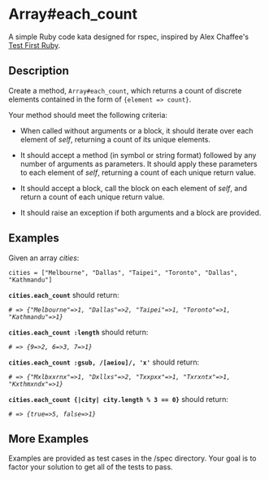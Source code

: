# Array#each_count

A simple Ruby code kata designed for rspec, inspired by Alex Chaffee's [Test First Ruby](https://github.com/alexch/learn_ruby).

## Description

Create a method, `Array#each_count`, which returns a count of discrete elements contained in the form of `{element => count}`.

Your method should meet the following criteria:

* When called without arguments or a block, it should iterate over each element of _self_, returning a count of its unique elements.

* It should accept a method (in symbol or string format) followed by any number of arguments as parameters. It should apply these parameters to each element of _self_, returning a count of each unique return value.

* It should accept a block, call the block on each element of _self_, and return a count of each unique return value.

* It should raise an exception if both arguments and a block are provided.

## Examples

Given an array _cities_:

`cities = ["Melbourne", "Dallas", "Taipei", "Toronto", "Dallas", "Kathmandu"]`

**`cities.each_count`** should return:

_`# => {"Melbourne"=>1, "Dallas"=>2, "Taipei"=>1, "Toronto"=>1, "Kathmandu"=>1}`_

**`cities.each_count :length`** should return:

_`# => {9=>2, 6=>3, 7=>1}`_

**`cities.each_count :gsub, /[aeiou]/, 'x'`** should return:

_`# => {"Mxlbxxrnx"=>1, "Dxllxs"=>2, "Txxpxx"=>1, "Txrxntx"=>1, "Kxthmxndx"=>1}`_

**`cities.each_count {|city| city.length % 3 == 0}`** should return:

_`# => {true=>5, false=>1}`_

## More Examples

Examples are provided as test cases in the /spec directory.  Your goal is to factor your solution to get all of the tests to pass.
